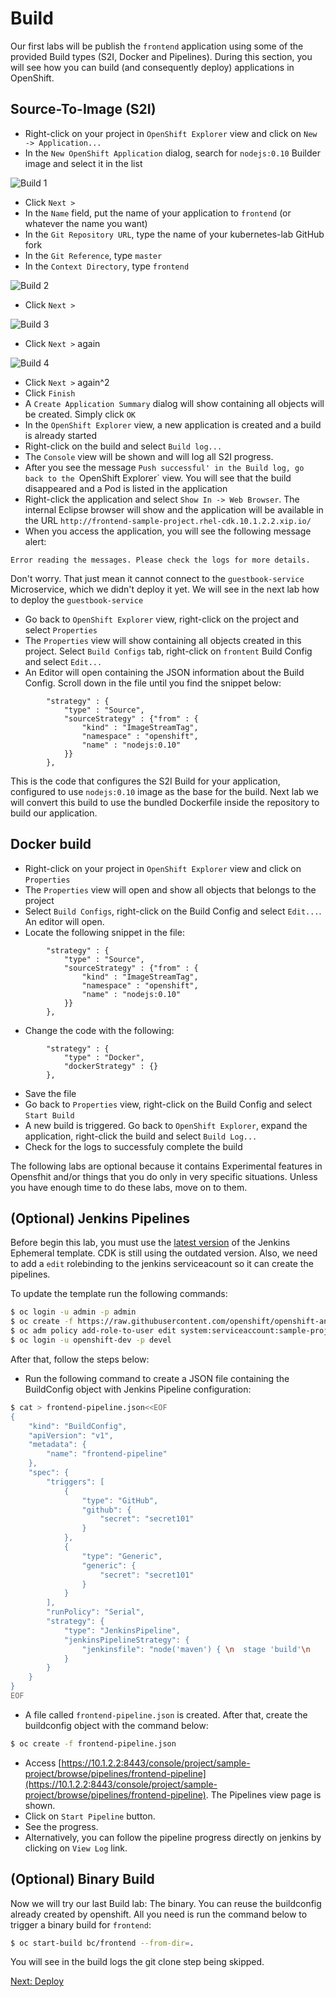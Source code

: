 Build
=====
Our first labs will be publish the `frontend` application using some of the provided Build types (S2I, Docker and Pipelines). During this section, you will see how you can build (and consequently deploy) applications in OpenShift.

Source-To-Image (S2I)
---------------------
* Right-click on your project in `OpenShift Explorer` view and click on `New -> Application...`
* In the `New OpenShift Application` dialog, search for `nodejs:0.10` Builder image and select it in the list

![Build 1](https://raw.githubusercontent.com/rimolive/openshift-development-workshop/master/images/build-1.png)

* Click `Next >`
* In the `Name` field, put the name of your application to `frontend` (or whatever the name you want)
* In the `Git Repository URL`, type the name of your kubernetes-lab GitHub fork
* In the `Git Reference`, type `master`
* In the `Context Directory`, type `frontend`

![Build 2](https://raw.githubusercontent.com/rimolive/openshift-development-workshop/master/images/build-2.png)

* Click `Next >`

![Build 3](https://raw.githubusercontent.com/rimolive/openshift-development-workshop/master/images/build-3.png)

* Click `Next >` again

![Build 4](https://raw.githubusercontent.com/rimolive/openshift-development-workshop/master/images/build-4.png)

* Click `Next >` again^2
* Click `Finish`
* A `Create Application Summary` dialog will show containing all objects will be created. Simply click `OK`
* In the `OpenShift Explorer` view, a new application is created and a build is already started
* Right-click on the build and select `Build log...`
* The `Console` view will be shown and will log all S2I progress.
* After you see the message `Push successful' in the Build log, go back to the `OpenShift Explorer` view. You will see that the build disappeared and a Pod is listed in the application
* Right-click the application and select `Show In -> Web Browser`. The internal Eclipse browser will show and the application will be available in the URL `http://frontend-sample-project.rhel-cdk.10.1.2.2.xip.io/`
* When you access the application, you will see the following message alert:
```
Error reading the messages. Please check the logs for more details.
```
Don't worry. That just mean it cannot connect to the `guestbook-service` Microservice, which we didn't deploy it yet. We will see in the next lab how to deploy the `guestbook-service`
* Go back to `OpenShift Explorer` view, right-click on the project and select `Properties`
* The `Properties` view will show containing all objects created in this project. Select `Build Configs` tab, right-click on `frontent` Build Config and select `Edit...`
* An Editor will open containing the JSON information about the Build Config. Scroll down in the file until you find the snippet below:
```
        "strategy" : {
            "type" : "Source",
            "sourceStrategy" : {"from" : {
                "kind" : "ImageStreamTag",
                "namespace" : "openshift",
                "name" : "nodejs:0.10"
            }}
        },
```
This is the code that configures the S2I Build for your application, configured to use `nodejs:0.10` image as the base for the build. Next lab we will convert this build to use the bundled Dockerfile inside the repository to build our application.

Docker build
------------
* Right-click on your project in `OpenShift Explorer` view and click on `Properties`
* The `Properties` view will open and show all objects that belongs to the project
* Select `Build Configs`, right-click on the Build Config and select `Edit...`. An editor will open.
* Locate the following snippet in the file:
```
        "strategy" : {
            "type" : "Source",
            "sourceStrategy" : {"from" : {
                "kind" : "ImageStreamTag",
                "namespace" : "openshift",
                "name" : "nodejs:0.10"
            }}
        },
```
* Change the code with the following:
```
        "strategy" : {
            "type" : "Docker",
            "dockerStrategy" : {}
        },
```
* Save the file
* Go back to `Properties` view, right-click on the Build Config and select `Start Build`
* A new build is triggered. Go back to `OpenShift Explorer`, expand the application, right-click the build and select `Build Log...`
* Check for the logs to successfuly complete the build

The following labs are optional because it contains Experimental features in Opensfhit and/or things that you do only in very specific situations. Unless you have enough time to do these labs, move on to them.

(Optional) Jenkins Pipelines
----------------------------

Before begin this lab, you must use the [latest version](https://raw.githubusercontent.com/openshift/openshift-ansible/master/roles/openshift_examples/files/examples/v1.4/quickstart-templates/jenkins-ephemeral-template.json) of the Jenkins Ephemeral template. CDK is still using the outdated version. Also, we need to add a `edit` rolebinding to the jenkins serviceacount so it can create the pipelines.

To update the template run the following commands:

```bash
$ oc login -u admin -p admin
$ oc create -f https://raw.githubusercontent.com/openshift/openshift-ansible/master/roles/openshift_examples/files/examples/v1.4/quickstart-templates/jenkins-ephemeral-template.json -n openshift
$ oc adm policy add-role-to-user edit system:serviceaccount:sample-project:jenkins -n sample-project
$ oc login -u openshift-dev -p devel
```

After that, follow the steps below:

* Run the following command to create a JSON file containing the BuildConfig object with Jenkins Pipeline configuration:

```bash
$ cat > frontend-pipeline.json<<EOF
{
    "kind": "BuildConfig",
    "apiVersion": "v1",
    "metadata": {
        "name": "frontend-pipeline"
    },
    "spec": {
        "triggers": [
            {
                "type": "GitHub",
                "github": {
                    "secret": "secret101"
                }
            },
            {
                "type": "Generic",
                "generic": {
                    "secret": "secret101"
                }
            }
        ],
        "runPolicy": "Serial",
        "strategy": {
            "type": "JenkinsPipeline",
            "jenkinsPipelineStrategy": {
                "jenkinsfile": "node('maven') { \n  stage 'build'\n          openshiftBuild(buildConfig: 'frontend', showBuildLogs: 'true')\n  stage 'deploy'\n          openshiftDeploy(deploymentConfig: 'frontend')\n}"
            }
        }
    }
}
EOF
```
* A file called `frontend-pipeline.json` is created. After that, create the buildconfig object with the command below:

```bash
$ oc create -f frontend-pipeline.json
```

* Access [https://10.1.2.2:8443/console/project/sample-project/browse/pipelines/frontend-pipeline](https://10.1.2.2:8443/console/project/sample-project/browse/pipelines/frontend-pipeline). The Pipelines view page is shown.
* Click on `Start Pipeline` button.
* See the progress.
* Alternatively, you can follow the pipeline progress directly on jenkins by clicking on `View Log` link.

(Optional) Binary Build
-----------------------

Now we will try our last Build lab: The binary. You can reuse the buildconfig already created by openshift. All you need is run the command below to trigger a binary build for `frontend`:

```bash
$ oc start-build bc/frontend --from-dir=.
```

You will see in the build logs the git clone step being skipped.

[Next: Deploy](https://github.com/rimolive/openshift-development-workshop/blob/master/workshop/deploy.md)